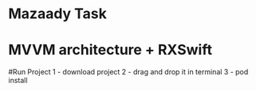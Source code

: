 # Mazaady Task
# MVVM architecture + RXSwift
 #Run Project
 1 - download project
 2 - drag and drop it in terminal
 3 - pod install
